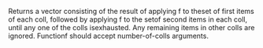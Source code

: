 Returns a vector consisting of the result of applying f to theset of first items of each coll, followed by applying f to the setof second items in each coll, until any one of the colls isexhausted.  Any remaining items in other colls are ignored. Functionf should accept number-of-colls arguments.
